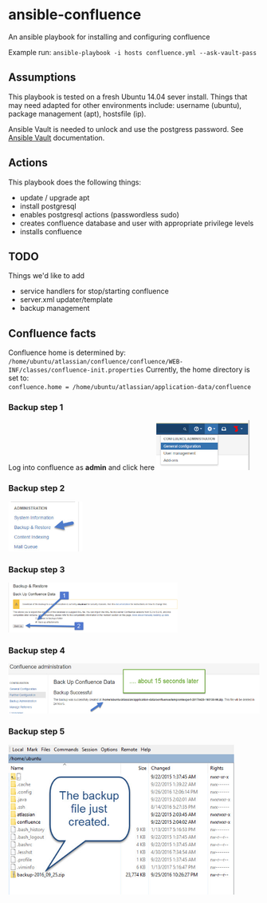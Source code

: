 # ansible-confluence

An ansible playbook for installing and configuring confluence

Example run: `ansible-playbook -i hosts confluence.yml --ask-vault-pass`

## Assumptions
This playbook is tested on a fresh Ubuntu 14.04 sever install.  Things that may need adapted for other environments include: username (ubuntu), package management (apt), hostsfile (ip).

Ansible Vault is needed to unlock and use the postgress password.  See [Ansible Vault](http://docs.ansible.com/playbooks_vault.html) documentation.

## Actions
This playbook does the following things:
 * update / upgrade apt
 * install postgresql
 * enables postgresql actions (passwordless sudo)
 * creates confluence database and user with appropriate privilege levels
 * installs confluence
 
## TODO
Things we'd like to add
 * service handlers for stop/starting confluence
 * server.xml updater/template
 * backup management  

## Confluence facts
Confluence home is determined by:   
  `/home/ubuntu/atlassian/confluence/confluence/WEB-INF/classes/confluence-init.properties`
Currently, the home directory is set to:  
   `confluence.home = /home/ubuntu/atlassian/application-data/confluence`

### Backup step 1
Log into confluence as **admin** and click here
<img src="confluence backup step 1.jpg" height="100" />

### Backup step 2
<img src="confluence backup step 2.jpg" height="100" />

### Backup step 3
<img src="confluence backup step 3.jpg" height="100" />

### Backup step 4
<img src="confluence backup step 4.jpg" height="100" />

### Backup step 5
<img src="confluence backup step 5.jpg" height="300" />
